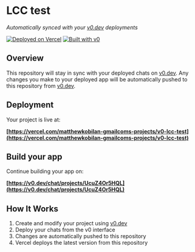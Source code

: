 # LCC test

*Automatically synced with your [v0.dev](https://v0.dev) deployments*

[![Deployed on Vercel](https://img.shields.io/badge/Deployed%20on-Vercel-black?style=for-the-badge&logo=vercel)](https://vercel.com/matthewkobilan-gmailcoms-projects/v0-lcc-test)
[![Built with v0](https://img.shields.io/badge/Built%20with-v0.dev-black?style=for-the-badge)](https://v0.dev/chat/projects/UcuZ4Or5HQL)

## Overview

This repository will stay in sync with your deployed chats on [v0.dev](https://v0.dev).
Any changes you make to your deployed app will be automatically pushed to this repository from [v0.dev](https://v0.dev).

## Deployment

Your project is live at:

**[https://vercel.com/matthewkobilan-gmailcoms-projects/v0-lcc-test](https://vercel.com/matthewkobilan-gmailcoms-projects/v0-lcc-test)**

## Build your app

Continue building your app on:

**[https://v0.dev/chat/projects/UcuZ4Or5HQL](https://v0.dev/chat/projects/UcuZ4Or5HQL)**

## How It Works

1. Create and modify your project using [v0.dev](https://v0.dev)
2. Deploy your chats from the v0 interface
3. Changes are automatically pushed to this repository
4. Vercel deploys the latest version from this repository